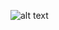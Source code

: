 ![alt text](https://github.com/PisutSukpool/BADS7105-CRM-analytics-and-intelligence/blob/main/Homework%2001/Gender&Age.png?raw=true)
